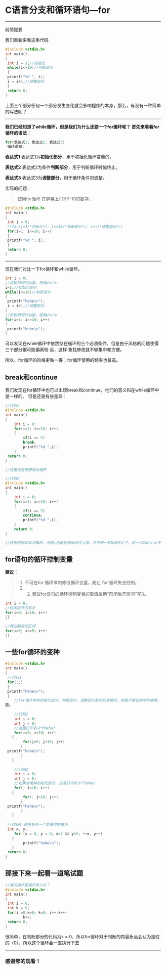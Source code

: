 # C语言分支和循环语句—for



---

前情提要

我们重新来看这串代码

```c
#include <stdio.h>
int main()
{
 int i = 1;//初始化
 while(i<=10)//判断部分
 {
 printf("%d ", i);
 i = i+1;//调整部分
 }
 return 0;
}
```

上面三个部分任何一个部分发生变化就会影响程序的本身，那么，有没有一种简单的写法呢？

---

**我们已经知道了while循环，但是我们为什么还要一个for循环呢？ 首先来看看for循环的语法：**

```c
for(表达式1; 表达式2; 表达式3)
 循环语句;

```

**表达式1** 表达式1为**初始化部分**，用于初始化循环变量的。 

**表达式2** 表达式2为条件**判断部分**，用于判断循环时候终止。 

**表达式3** 表达式3为**调整部分**，用于循环条件的调整。

实际的问题： 

> 使用for循环 在屏幕上打印1-10的数字。

```c
#include <stdio.h>
int main()
{
 int i = 0;
 //for(i=1/*初始化*/; i<=10/*判断部分*/; i++/*调整部分*/)
 for(i=1; i<=10; i++)
 {
 printf("%d ", i);
 }
 return 0;
}
```

---

现在我们对比一下for循环和while循环。

```c
int i = 0;
//实现相同的功能，使用while
i=1;//初始化部分
while(i<=10)//判断部分
{
 printf("hehe\n");
 i = i+1;//调整部分
}
//实现相同的功能，使用while
for(i=1; i<=10; i++)
{
 printf("hehe\n");
}
```

可以发现在while循环中依然存在循环的三个必须条件，但是由于风格的问题使得三个部分很可能偏离较 远，这样 查找修改就不够集中和方便。

所以，for循环的风格更胜一筹；for循环使用的频率也最高。



## break和continue

我们发现在for循环中也可以出现break和continue，他们的意义和在while循环中是一样的。 但是还是有些差异：

```c
//代码1
#include <stdio.h>
int main()
{
 	int i = 0;
 	for(i=1; i<=10; i++)
 	{
 		if(i == 5)
 		break;
 		printf("%d ",i);
 	}
 return 0;
}

//这里还是直接跳出循环

//代码2
#include <stdio.h>
int main()
{
 	int i = 0;
 	for(i=1; i<=10; i++)
 	{
 		if(i == 5)
 		continue;
 		printf("%d ",i);
 	}
 	return 0;
}

//这里是跳过本次循环，但是i还是能够继续往上加，并不是一到5就终止了，这一点和while不一样
```

## for语句的循环控制变量

**建议：**

> 1. 不可在for 循环体内修改循环变量，防止 for 循环失去控制。 
> 2. 2. 建议for语句的循环控制变量的取值采用“前闭后开区间”写法。

```c
int i = 0;
//前闭后开的写法
for(i=0; i<10; i++)
{}

//两边都是闭区间
for(i=0; i<=9; i++)
{}
```



## 一些for循环的变种

```c
#include <stdio.h>
int main()
{
 //代码1
 for(;;)
 {
 printf("hehe\n");
 }
    //for循环中的初始化部分，判断部分，调整部分是可以省略的，但是不建议初学时省略，容易导致问
题。
    
    //代码2
    int i = 0;
    int j = 0;
    //这里打印多少个hehe?
    for(i=0; i<10; i++)
   {
        for(j=0; j<10; j++)
       {
 printf("hehe\n");
       }
   }
    
    //代码3
    int i = 0;
    int j = 0;
    //如果省略掉初始化部分，这里打印多少个hehe?
    for(; i<10; i++)
   {
        for(; j<10; j++)
       {
 printf("hehe\n");
       }
   }
    
 //代码4-使用多余一个变量控制循环
 int x, y;
    for (x = 0, y = 0; x<2 && y<5; ++x, y++)
   {
        printf("hehe\n");
   }
 return 0;
}
```



## 那接下来一起看一道笔试题

```c
//请问循环要循环多少次？
#include <stdio.h>
int main()
{
 int i = 0;
 int k = 0;
 for(i =0,k=0; k=0; i++,k++)
        k++;
 return 0;
}

```

很简单，在判断部分的代码为k = 0，所以for循环对于判断的内容永远会认为是假的（0），所以这个循环会一直执行下去



---

### 感谢您的观看！
